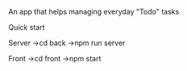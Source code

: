 An app that helps managing everyday "Todo" tasks


Quick start

Server
->cd back
->npm run server

Front
->cd front
->npm start
